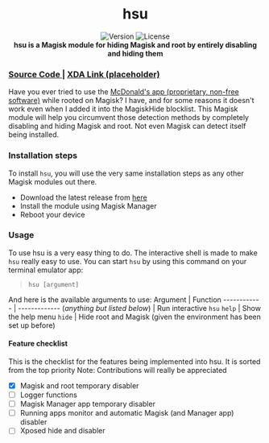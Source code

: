 <h1 align="center">hsu</h1>

<div align="center">
  <!-- Badges -->
    <img src="https://img.shields.io/badge/Version-PRERELEASE-blue.svg?longCache=true&style=popout-square"
      alt="Version" />
    <img src="https://img.shields.io/badge/License-GPLv2.0-red.svg?longCache=true&style=popout-square"
      alt="License" />
</div>

<div align="center">
  <strong>hsu is a Magisk module for hiding Magisk and root by entirely disabling and hiding them</strong>
</div>

  <h3>
    <a href="https://github.com/rmnscnce/hsu">
      Source Code
    </a>
    <span> | </span>
    <a href="https://example.org/">
      XDA Link (placeholder)
    </a>
  </h3>
</div>

Have you ever tried to use the [McDonald's app (proprietary, non-free software)](https://play.google.com/store/apps/details?id=com.mcdonalds.mobileapp) while rooted on Magisk? I have, and for some reasons it doesn't work even when I added it into the MagiskHide blocklist. This Magisk module will help you circumvent those detection methods by completely disabling and hiding Magisk and root. Not even Magisk can detect itself being installed.

### Installation steps
To install `hsu`, you will use the very same installation steps as any other Magisk modules out there.
- Download the latest release from [here](https://github.com/rmnscnce/hsu/releases)
- Install the module using Magisk Manager
- Reboot your device

### Usage
To use hsu is a very easy thing to do. The interactive shell is made to make `hsu` really easy to use. You can start `hsu` by using this command on your terminal emulator app:
> `hsu [argument]`

And here is the available arguments to use:
Argument | Function
------------ | -------------
(*anything but listed below*) | Run interactive `hsu`
`help` | Show the help menu
`hide` | Hide root and Magisk (given the environment has been set up before)

#### Feature checklist
This is the checklist for the features being implemented into hsu. It is sorted from the top priority
Note: Contributions will really be appreciated

- [x] Magisk and root temporary disabler
- [ ] Logger functions
- [ ] Magisk Manager app temporary disabler
- [ ] Running apps monitor and automatic Magisk (and Manager app) disabler
- [ ] Xposed hide and disabler
